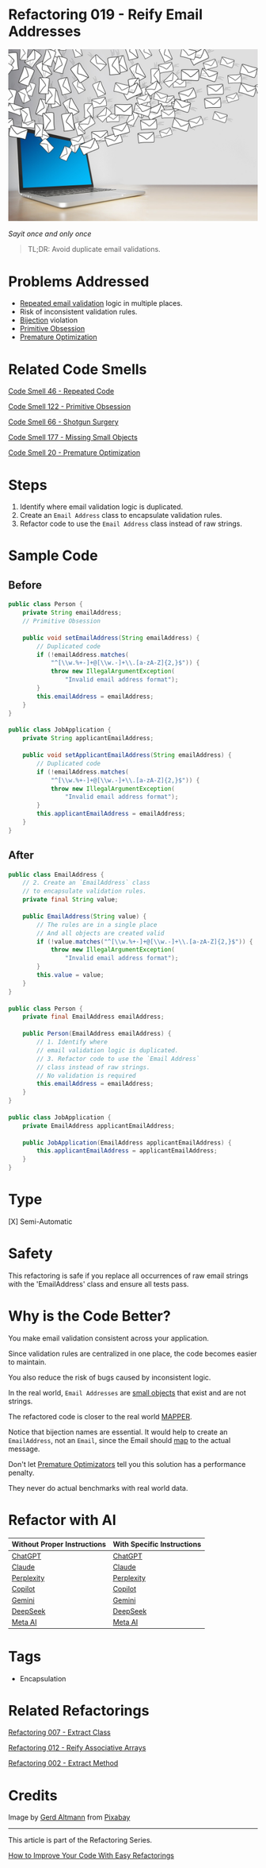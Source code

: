 # Refactoring 019 - Reify Email Addresses

![Refactoring 019 - Reify Email Addresses](Refactoring%20019%20-%20Reify%20Email%20Addresses.jpg)

*Sayit once and only once*

> TL;DR: Avoid duplicate email validations.

# Problems Addressed

- [Repeated email validation](https://github.com/mcsee/Software-Design-Articles/tree/main/Articles/Code%20Smells/Code%20Smell%2046%20-%20Repeated%20Code/readme.md) logic in multiple places.
- Risk of inconsistent validation rules.
- [Bijection](https://github.com/mcsee/Software-Design-Articles/tree/main/Articles/Theory/The%20One%20and%20Only%20Software%20Design%20Principle/readme.md) violation
- [Primitive Obsession](https://github.com/mcsee/Software-Design-Articles/tree/main/Articles/Code%20Smells/Code%20Smell%20122%20-%20Primitive%20Obsession/readme.md)
- [Premature Optimization](https://github.com/mcsee/Software-Design-Articles/tree/main/Articles/Code%20Smells/Code%20Smell%2020%20-%20Premature%20Optimization/readme.md)

# Related Code Smells

[Code Smell 46 - Repeated Code](https://github.com/mcsee/Software-Design-Articles/tree/main/Articles/Code%20Smells/Code%20Smell%2046%20-%20Repeated%20Code/readme.md)
 
[Code Smell 122 - Primitive Obsession](https://github.com/mcsee/Software-Design-Articles/tree/main/Articles/Code%20Smells/Code%20Smell%20122%20-%20Primitive%20Obsession/readme.md)

[Code Smell 66 - Shotgun Surgery](https://github.com/mcsee/Software-Design-Articles/tree/main/Articles/Code%20Smells/Code%20Smell%2066%20-%20Shotgun%20Surgery/readme.md)

[Code Smell 177 - Missing Small Objects](https://github.com/mcsee/Software-Design-Articles/tree/main/Articles/Code%20Smells/Code%20Smell%20177%20-%20Missing%20Small%20Objects/readme.md)

[Code Smell 20 - Premature Optimization](https://github.com/mcsee/Software-Design-Articles/tree/main/Articles/Code%20Smells/Code%20Smell%2020%20-%20Premature%20Optimization/readme.md)				     

# Steps

1. Identify where email validation logic is duplicated.
2. Create an `Email Address` class to encapsulate validation rules.
3. Refactor code to use the `Email Address` class instead of raw strings.

# Sample Code

## Before

<!-- [Gist Url](https://gist.github.com/mcsee/1653269940ca6f9ea0618197d29eaf6f) -->

```java
public class Person {
    private String emailAddress;
    // Primitive Obsession

    public void setEmailAddress(String emailAddress) {
        // Duplicated code
        if (!emailAddress.matches(
            "^[\\w.%+-]+@[\\w.-]+\\.[a-zA-Z]{2,}$")) {
            throw new IllegalArgumentException(
                "Invalid email address format");
        }
        this.emailAddress = emailAddress;
    }
}

public class JobApplication {
    private String applicantEmailAddress;

    public void setApplicantEmailAddress(String emailAddress) {
        // Duplicated code
        if (!emailAddress.matches(
            "^[\\w.%+-]+@[\\w.-]+\\.[a-zA-Z]{2,}$")) {
            throw new IllegalArgumentException(
                "Invalid email address format");
        }
        this.applicantEmailAddress = emailAddress;
    }
}
```

## After

<!-- [Gist Url](https://gist.github.com/mcsee/39efccf33d24bf297d200a6e9034381a) -->

```java
public class EmailAddress {
    // 2. Create an `EmailAddress` class 
    // to encapsulate validation rules.
    private final String value;

    public EmailAddress(String value) {
        // The rules are in a single place
        // And all objects are created valid
        if (!value.matches("^[\\w.%+-]+@[\\w.-]+\\.[a-zA-Z]{2,}$")) {
            throw new IllegalArgumentException(
                "Invalid email address format");
        }
        this.value = value;
    }
}

public class Person {
    private final EmailAddress emailAddress;

    public Person(EmailAddress emailAddress) {
        // 1. Identify where
        // email validation logic is duplicated.
        // 3. Refactor code to use the `Email Address`
        // class instead of raw strings.
        // No validation is required
        this.emailAddress = emailAddress;
    } 
}

public class JobApplication {
    private EmailAddress applicantEmailAddress;

    public JobApplication(EmailAddress applicantEmailAddress) {
        this.applicantEmailAddress = applicantEmailAddress;
    }
}
```

# Type

[X] Semi-Automatic

# Safety

This refactoring is safe if you replace all occurrences of raw email strings with the 'EmailAddress' class and ensure all tests pass.

# Why is the Code Better?

You make email validation consistent across your application. 

Since validation rules are centralized in one place, the code becomes easier to maintain. 

You also reduce the risk of bugs caused by inconsistent logic.

In the real world, `Email Addresses` are [small objects](https://github.com/mcsee/Software-Design-Articles/tree/main/Articles/Code%20Smells/Code%20Smell%20177%20-%20Missing%20Small%20Objects/readme.md) that exist and are not strings.

The refactored code is closer to the real world [MAPPER](https://github.com/mcsee/Software-Design-Articles/tree/main/Articles/Theory/What%20is%20(wrong%20with)%20software/readme.md).

Notice that bijection names are essential. It would help to create an `EmailAddress`, not an `Email`, since the Email should [map](https://github.com/mcsee/Software-Design-Articles/tree/main/Articles/Theory/What%20is%20(wrong%20with)%20software/readme.md) to the actual message.

Don't let [Premature Optimizators](https://github.com/mcsee/Software-Design-Articles/tree/main/Articles/Code%20Smells/Code%20Smell%2020%20-%20Premature%20Optimization/readme.md) tell you this solution has a performance penalty. 

They never do actual benchmarks with real world data.

# Refactor with AI

| Without Proper Instructions    | With Specific Instructions |
| -------- | ------- |
| [ChatGPT](https://chat.openai.com/?q=Correct+and+explain+this+code%3A+%60%60%60java%0D%0Apublic+class+EmailAddress+%7B%0D%0A++++%2F%2F+2.+Create+an+%60EmailAddress%60+class+%0D%0A++++%2F%2F+to+encapsulate+validation+rules.%0D%0A++++private+final+String+value%3B%0D%0A%0D%0A++++public+EmailAddress%28String+value%29+%7B%0D%0A++++++++%2F%2F+The+rules+are+in+a+single+place%0D%0A++++++++%2F%2F+And+all+objects+are+created+valid%0D%0A++++++++if+%28%21value.matches%28%22%5E%5B%5C%5Cw.%25%2B-%5D%2B%40%5B%5C%5Cw.-%5D%2B%5C%5C.%5Ba-zA-Z%5D%7B2%2C%7D%24%22%29%29+%7B%0D%0A++++++++++++throw+new+IllegalArgumentException%28%0D%0A++++++++++++++++%22Invalid+email+address+format%22%29%3B%0D%0A++++++++%7D%0D%0A++++++++this.value+%3D+value%3B%0D%0A++++%7D%0D%0A%7D%0D%0A%0D%0Apublic+class+Person+%7B%0D%0A++++private+final+EmailAddress+emailAddress%3B%0D%0A%0D%0A++++public+Person%28EmailAddress+emailAddress%29+%7B%0D%0A++++++++%2F%2F+1.+Identify+where%0D%0A++++++++%2F%2F+email+validation+logic+is+duplicated.%0D%0A++++++++%2F%2F+3.+Refactor+code+to+use+the+%60Email+Address%60%0D%0A++++++++%2F%2F+class+instead+of+raw+strings.%0D%0A++++++++%2F%2F+No+validation+is+required%0D%0A++++++++this.emailAddress+%3D+emailAddress%3B%0D%0A++++%7D+%0D%0A%7D%0D%0A%0D%0Apublic+class+JobApplication+%7B%0D%0A++++private+EmailAddress+applicantEmailAddress%3B%0D%0A%0D%0A++++public+JobApplication%28EmailAddress+applicantEmailAddress%29+%7B%0D%0A++++++++this.applicantEmailAddress+%3D+applicantEmailAddress%3B%0D%0A++++%7D%0D%0A%7D%0D%0A%60%60%60) | [ChatGPT](https://chat.openai.com/?q=1.+Identify+where+email+validation+logic+is+duplicated.2.+Create+an+%60Email+Address%60+class+to+encapsulate+validation+rules.3.+Refactor+code+to+use+the+%60Email+Address%60+class+instead+of+raw+strings%3A+%60%60%60java%0D%0Apublic+class+EmailAddress+%7B%0D%0A++++%2F%2F+2.+Create+an+%60EmailAddress%60+class+%0D%0A++++%2F%2F+to+encapsulate+validation+rules.%0D%0A++++private+final+String+value%3B%0D%0A%0D%0A++++public+EmailAddress%28String+value%29+%7B%0D%0A++++++++%2F%2F+The+rules+are+in+a+single+place%0D%0A++++++++%2F%2F+And+all+objects+are+created+valid%0D%0A++++++++if+%28%21value.matches%28%22%5E%5B%5C%5Cw.%25%2B-%5D%2B%40%5B%5C%5Cw.-%5D%2B%5C%5C.%5Ba-zA-Z%5D%7B2%2C%7D%24%22%29%29+%7B%0D%0A++++++++++++throw+new+IllegalArgumentException%28%0D%0A++++++++++++++++%22Invalid+email+address+format%22%29%3B%0D%0A++++++++%7D%0D%0A++++++++this.value+%3D+value%3B%0D%0A++++%7D%0D%0A%7D%0D%0A%0D%0Apublic+class+Person+%7B%0D%0A++++private+final+EmailAddress+emailAddress%3B%0D%0A%0D%0A++++public+Person%28EmailAddress+emailAddress%29+%7B%0D%0A++++++++%2F%2F+1.+Identify+where%0D%0A++++++++%2F%2F+email+validation+logic+is+duplicated.%0D%0A++++++++%2F%2F+3.+Refactor+code+to+use+the+%60Email+Address%60%0D%0A++++++++%2F%2F+class+instead+of+raw+strings.%0D%0A++++++++%2F%2F+No+validation+is+required%0D%0A++++++++this.emailAddress+%3D+emailAddress%3B%0D%0A++++%7D+%0D%0A%7D%0D%0A%0D%0Apublic+class+JobApplication+%7B%0D%0A++++private+EmailAddress+applicantEmailAddress%3B%0D%0A%0D%0A++++public+JobApplication%28EmailAddress+applicantEmailAddress%29+%7B%0D%0A++++++++this.applicantEmailAddress+%3D+applicantEmailAddress%3B%0D%0A++++%7D%0D%0A%7D%0D%0A%60%60%60) |
| [Claude](https://claude.ai/new?q=Correct+and+explain+this+code%3A+%60%60%60java%0D%0Apublic+class+EmailAddress+%7B%0D%0A++++%2F%2F+2.+Create+an+%60EmailAddress%60+class+%0D%0A++++%2F%2F+to+encapsulate+validation+rules.%0D%0A++++private+final+String+value%3B%0D%0A%0D%0A++++public+EmailAddress%28String+value%29+%7B%0D%0A++++++++%2F%2F+The+rules+are+in+a+single+place%0D%0A++++++++%2F%2F+And+all+objects+are+created+valid%0D%0A++++++++if+%28%21value.matches%28%22%5E%5B%5C%5Cw.%25%2B-%5D%2B%40%5B%5C%5Cw.-%5D%2B%5C%5C.%5Ba-zA-Z%5D%7B2%2C%7D%24%22%29%29+%7B%0D%0A++++++++++++throw+new+IllegalArgumentException%28%0D%0A++++++++++++++++%22Invalid+email+address+format%22%29%3B%0D%0A++++++++%7D%0D%0A++++++++this.value+%3D+value%3B%0D%0A++++%7D%0D%0A%7D%0D%0A%0D%0Apublic+class+Person+%7B%0D%0A++++private+final+EmailAddress+emailAddress%3B%0D%0A%0D%0A++++public+Person%28EmailAddress+emailAddress%29+%7B%0D%0A++++++++%2F%2F+1.+Identify+where%0D%0A++++++++%2F%2F+email+validation+logic+is+duplicated.%0D%0A++++++++%2F%2F+3.+Refactor+code+to+use+the+%60Email+Address%60%0D%0A++++++++%2F%2F+class+instead+of+raw+strings.%0D%0A++++++++%2F%2F+No+validation+is+required%0D%0A++++++++this.emailAddress+%3D+emailAddress%3B%0D%0A++++%7D+%0D%0A%7D%0D%0A%0D%0Apublic+class+JobApplication+%7B%0D%0A++++private+EmailAddress+applicantEmailAddress%3B%0D%0A%0D%0A++++public+JobApplication%28EmailAddress+applicantEmailAddress%29+%7B%0D%0A++++++++this.applicantEmailAddress+%3D+applicantEmailAddress%3B%0D%0A++++%7D%0D%0A%7D%0D%0A%60%60%60) | [Claude](https://claude.ai/new?q=1.+Identify+where+email+validation+logic+is+duplicated.2.+Create+an+%60Email+Address%60+class+to+encapsulate+validation+rules.3.+Refactor+code+to+use+the+%60Email+Address%60+class+instead+of+raw+strings%3A+%60%60%60java%0D%0Apublic+class+EmailAddress+%7B%0D%0A++++%2F%2F+2.+Create+an+%60EmailAddress%60+class+%0D%0A++++%2F%2F+to+encapsulate+validation+rules.%0D%0A++++private+final+String+value%3B%0D%0A%0D%0A++++public+EmailAddress%28String+value%29+%7B%0D%0A++++++++%2F%2F+The+rules+are+in+a+single+place%0D%0A++++++++%2F%2F+And+all+objects+are+created+valid%0D%0A++++++++if+%28%21value.matches%28%22%5E%5B%5C%5Cw.%25%2B-%5D%2B%40%5B%5C%5Cw.-%5D%2B%5C%5C.%5Ba-zA-Z%5D%7B2%2C%7D%24%22%29%29+%7B%0D%0A++++++++++++throw+new+IllegalArgumentException%28%0D%0A++++++++++++++++%22Invalid+email+address+format%22%29%3B%0D%0A++++++++%7D%0D%0A++++++++this.value+%3D+value%3B%0D%0A++++%7D%0D%0A%7D%0D%0A%0D%0Apublic+class+Person+%7B%0D%0A++++private+final+EmailAddress+emailAddress%3B%0D%0A%0D%0A++++public+Person%28EmailAddress+emailAddress%29+%7B%0D%0A++++++++%2F%2F+1.+Identify+where%0D%0A++++++++%2F%2F+email+validation+logic+is+duplicated.%0D%0A++++++++%2F%2F+3.+Refactor+code+to+use+the+%60Email+Address%60%0D%0A++++++++%2F%2F+class+instead+of+raw+strings.%0D%0A++++++++%2F%2F+No+validation+is+required%0D%0A++++++++this.emailAddress+%3D+emailAddress%3B%0D%0A++++%7D+%0D%0A%7D%0D%0A%0D%0Apublic+class+JobApplication+%7B%0D%0A++++private+EmailAddress+applicantEmailAddress%3B%0D%0A%0D%0A++++public+JobApplication%28EmailAddress+applicantEmailAddress%29+%7B%0D%0A++++++++this.applicantEmailAddress+%3D+applicantEmailAddress%3B%0D%0A++++%7D%0D%0A%7D%0D%0A%60%60%60) |
| [Perplexity](https://www.perplexity.ai/?q=Correct+and+explain+this+code%3A+%60%60%60java%0D%0Apublic+class+EmailAddress+%7B%0D%0A++++%2F%2F+2.+Create+an+%60EmailAddress%60+class+%0D%0A++++%2F%2F+to+encapsulate+validation+rules.%0D%0A++++private+final+String+value%3B%0D%0A%0D%0A++++public+EmailAddress%28String+value%29+%7B%0D%0A++++++++%2F%2F+The+rules+are+in+a+single+place%0D%0A++++++++%2F%2F+And+all+objects+are+created+valid%0D%0A++++++++if+%28%21value.matches%28%22%5E%5B%5C%5Cw.%25%2B-%5D%2B%40%5B%5C%5Cw.-%5D%2B%5C%5C.%5Ba-zA-Z%5D%7B2%2C%7D%24%22%29%29+%7B%0D%0A++++++++++++throw+new+IllegalArgumentException%28%0D%0A++++++++++++++++%22Invalid+email+address+format%22%29%3B%0D%0A++++++++%7D%0D%0A++++++++this.value+%3D+value%3B%0D%0A++++%7D%0D%0A%7D%0D%0A%0D%0Apublic+class+Person+%7B%0D%0A++++private+final+EmailAddress+emailAddress%3B%0D%0A%0D%0A++++public+Person%28EmailAddress+emailAddress%29+%7B%0D%0A++++++++%2F%2F+1.+Identify+where%0D%0A++++++++%2F%2F+email+validation+logic+is+duplicated.%0D%0A++++++++%2F%2F+3.+Refactor+code+to+use+the+%60Email+Address%60%0D%0A++++++++%2F%2F+class+instead+of+raw+strings.%0D%0A++++++++%2F%2F+No+validation+is+required%0D%0A++++++++this.emailAddress+%3D+emailAddress%3B%0D%0A++++%7D+%0D%0A%7D%0D%0A%0D%0Apublic+class+JobApplication+%7B%0D%0A++++private+EmailAddress+applicantEmailAddress%3B%0D%0A%0D%0A++++public+JobApplication%28EmailAddress+applicantEmailAddress%29+%7B%0D%0A++++++++this.applicantEmailAddress+%3D+applicantEmailAddress%3B%0D%0A++++%7D%0D%0A%7D%0D%0A%60%60%60) | [Perplexity](https://www.perplexity.ai/?q=1.+Identify+where+email+validation+logic+is+duplicated.2.+Create+an+%60Email+Address%60+class+to+encapsulate+validation+rules.3.+Refactor+code+to+use+the+%60Email+Address%60+class+instead+of+raw+strings%3A+%60%60%60java%0D%0Apublic+class+EmailAddress+%7B%0D%0A++++%2F%2F+2.+Create+an+%60EmailAddress%60+class+%0D%0A++++%2F%2F+to+encapsulate+validation+rules.%0D%0A++++private+final+String+value%3B%0D%0A%0D%0A++++public+EmailAddress%28String+value%29+%7B%0D%0A++++++++%2F%2F+The+rules+are+in+a+single+place%0D%0A++++++++%2F%2F+And+all+objects+are+created+valid%0D%0A++++++++if+%28%21value.matches%28%22%5E%5B%5C%5Cw.%25%2B-%5D%2B%40%5B%5C%5Cw.-%5D%2B%5C%5C.%5Ba-zA-Z%5D%7B2%2C%7D%24%22%29%29+%7B%0D%0A++++++++++++throw+new+IllegalArgumentException%28%0D%0A++++++++++++++++%22Invalid+email+address+format%22%29%3B%0D%0A++++++++%7D%0D%0A++++++++this.value+%3D+value%3B%0D%0A++++%7D%0D%0A%7D%0D%0A%0D%0Apublic+class+Person+%7B%0D%0A++++private+final+EmailAddress+emailAddress%3B%0D%0A%0D%0A++++public+Person%28EmailAddress+emailAddress%29+%7B%0D%0A++++++++%2F%2F+1.+Identify+where%0D%0A++++++++%2F%2F+email+validation+logic+is+duplicated.%0D%0A++++++++%2F%2F+3.+Refactor+code+to+use+the+%60Email+Address%60%0D%0A++++++++%2F%2F+class+instead+of+raw+strings.%0D%0A++++++++%2F%2F+No+validation+is+required%0D%0A++++++++this.emailAddress+%3D+emailAddress%3B%0D%0A++++%7D+%0D%0A%7D%0D%0A%0D%0Apublic+class+JobApplication+%7B%0D%0A++++private+EmailAddress+applicantEmailAddress%3B%0D%0A%0D%0A++++public+JobApplication%28EmailAddress+applicantEmailAddress%29+%7B%0D%0A++++++++this.applicantEmailAddress+%3D+applicantEmailAddress%3B%0D%0A++++%7D%0D%0A%7D%0D%0A%60%60%60) |
| [Copilot](https://www.bing.com/chat?showconv=1&sendquery=1&q=Correct+and+explain+this+code%3A+%60%60%60java%0D%0Apublic+class+EmailAddress+%7B%0D%0A++++%2F%2F+2.+Create+an+%60EmailAddress%60+class+%0D%0A++++%2F%2F+to+encapsulate+validation+rules.%0D%0A++++private+final+String+value%3B%0D%0A%0D%0A++++public+EmailAddress%28String+value%29+%7B%0D%0A++++++++%2F%2F+The+rules+are+in+a+single+place%0D%0A++++++++%2F%2F+And+all+objects+are+created+valid%0D%0A++++++++if+%28%21value.matches%28%22%5E%5B%5C%5Cw.%25%2B-%5D%2B%40%5B%5C%5Cw.-%5D%2B%5C%5C.%5Ba-zA-Z%5D%7B2%2C%7D%24%22%29%29+%7B%0D%0A++++++++++++throw+new+IllegalArgumentException%28%0D%0A++++++++++++++++%22Invalid+email+address+format%22%29%3B%0D%0A++++++++%7D%0D%0A++++++++this.value+%3D+value%3B%0D%0A++++%7D%0D%0A%7D%0D%0A%0D%0Apublic+class+Person+%7B%0D%0A++++private+final+EmailAddress+emailAddress%3B%0D%0A%0D%0A++++public+Person%28EmailAddress+emailAddress%29+%7B%0D%0A++++++++%2F%2F+1.+Identify+where%0D%0A++++++++%2F%2F+email+validation+logic+is+duplicated.%0D%0A++++++++%2F%2F+3.+Refactor+code+to+use+the+%60Email+Address%60%0D%0A++++++++%2F%2F+class+instead+of+raw+strings.%0D%0A++++++++%2F%2F+No+validation+is+required%0D%0A++++++++this.emailAddress+%3D+emailAddress%3B%0D%0A++++%7D+%0D%0A%7D%0D%0A%0D%0Apublic+class+JobApplication+%7B%0D%0A++++private+EmailAddress+applicantEmailAddress%3B%0D%0A%0D%0A++++public+JobApplication%28EmailAddress+applicantEmailAddress%29+%7B%0D%0A++++++++this.applicantEmailAddress+%3D+applicantEmailAddress%3B%0D%0A++++%7D%0D%0A%7D%0D%0A%60%60%60) | [Copilot](https://www.bing.com/chat?showconv=1&sendquery=1&q=1.+Identify+where+email+validation+logic+is+duplicated.2.+Create+an+%60Email+Address%60+class+to+encapsulate+validation+rules.3.+Refactor+code+to+use+the+%60Email+Address%60+class+instead+of+raw+strings%3A+%60%60%60java%0D%0Apublic+class+EmailAddress+%7B%0D%0A++++%2F%2F+2.+Create+an+%60EmailAddress%60+class+%0D%0A++++%2F%2F+to+encapsulate+validation+rules.%0D%0A++++private+final+String+value%3B%0D%0A%0D%0A++++public+EmailAddress%28String+value%29+%7B%0D%0A++++++++%2F%2F+The+rules+are+in+a+single+place%0D%0A++++++++%2F%2F+And+all+objects+are+created+valid%0D%0A++++++++if+%28%21value.matches%28%22%5E%5B%5C%5Cw.%25%2B-%5D%2B%40%5B%5C%5Cw.-%5D%2B%5C%5C.%5Ba-zA-Z%5D%7B2%2C%7D%24%22%29%29+%7B%0D%0A++++++++++++throw+new+IllegalArgumentException%28%0D%0A++++++++++++++++%22Invalid+email+address+format%22%29%3B%0D%0A++++++++%7D%0D%0A++++++++this.value+%3D+value%3B%0D%0A++++%7D%0D%0A%7D%0D%0A%0D%0Apublic+class+Person+%7B%0D%0A++++private+final+EmailAddress+emailAddress%3B%0D%0A%0D%0A++++public+Person%28EmailAddress+emailAddress%29+%7B%0D%0A++++++++%2F%2F+1.+Identify+where%0D%0A++++++++%2F%2F+email+validation+logic+is+duplicated.%0D%0A++++++++%2F%2F+3.+Refactor+code+to+use+the+%60Email+Address%60%0D%0A++++++++%2F%2F+class+instead+of+raw+strings.%0D%0A++++++++%2F%2F+No+validation+is+required%0D%0A++++++++this.emailAddress+%3D+emailAddress%3B%0D%0A++++%7D+%0D%0A%7D%0D%0A%0D%0Apublic+class+JobApplication+%7B%0D%0A++++private+EmailAddress+applicantEmailAddress%3B%0D%0A%0D%0A++++public+JobApplication%28EmailAddress+applicantEmailAddress%29+%7B%0D%0A++++++++this.applicantEmailAddress+%3D+applicantEmailAddress%3B%0D%0A++++%7D%0D%0A%7D%0D%0A%60%60%60) |
| [Gemini](https://gemini.google.com/?q=Correct+and+explain+this+code%3A+%60%60%60java%0D%0Apublic+class+EmailAddress+%7B%0D%0A++++%2F%2F+2.+Create+an+%60EmailAddress%60+class+%0D%0A++++%2F%2F+to+encapsulate+validation+rules.%0D%0A++++private+final+String+value%3B%0D%0A%0D%0A++++public+EmailAddress%28String+value%29+%7B%0D%0A++++++++%2F%2F+The+rules+are+in+a+single+place%0D%0A++++++++%2F%2F+And+all+objects+are+created+valid%0D%0A++++++++if+%28%21value.matches%28%22%5E%5B%5C%5Cw.%25%2B-%5D%2B%40%5B%5C%5Cw.-%5D%2B%5C%5C.%5Ba-zA-Z%5D%7B2%2C%7D%24%22%29%29+%7B%0D%0A++++++++++++throw+new+IllegalArgumentException%28%0D%0A++++++++++++++++%22Invalid+email+address+format%22%29%3B%0D%0A++++++++%7D%0D%0A++++++++this.value+%3D+value%3B%0D%0A++++%7D%0D%0A%7D%0D%0A%0D%0Apublic+class+Person+%7B%0D%0A++++private+final+EmailAddress+emailAddress%3B%0D%0A%0D%0A++++public+Person%28EmailAddress+emailAddress%29+%7B%0D%0A++++++++%2F%2F+1.+Identify+where%0D%0A++++++++%2F%2F+email+validation+logic+is+duplicated.%0D%0A++++++++%2F%2F+3.+Refactor+code+to+use+the+%60Email+Address%60%0D%0A++++++++%2F%2F+class+instead+of+raw+strings.%0D%0A++++++++%2F%2F+No+validation+is+required%0D%0A++++++++this.emailAddress+%3D+emailAddress%3B%0D%0A++++%7D+%0D%0A%7D%0D%0A%0D%0Apublic+class+JobApplication+%7B%0D%0A++++private+EmailAddress+applicantEmailAddress%3B%0D%0A%0D%0A++++public+JobApplication%28EmailAddress+applicantEmailAddress%29+%7B%0D%0A++++++++this.applicantEmailAddress+%3D+applicantEmailAddress%3B%0D%0A++++%7D%0D%0A%7D%0D%0A%60%60%60) | [Gemini](https://gemini.google.com/?q=1.+Identify+where+email+validation+logic+is+duplicated.2.+Create+an+%60Email+Address%60+class+to+encapsulate+validation+rules.3.+Refactor+code+to+use+the+%60Email+Address%60+class+instead+of+raw+strings%3A+%60%60%60java%0D%0Apublic+class+EmailAddress+%7B%0D%0A++++%2F%2F+2.+Create+an+%60EmailAddress%60+class+%0D%0A++++%2F%2F+to+encapsulate+validation+rules.%0D%0A++++private+final+String+value%3B%0D%0A%0D%0A++++public+EmailAddress%28String+value%29+%7B%0D%0A++++++++%2F%2F+The+rules+are+in+a+single+place%0D%0A++++++++%2F%2F+And+all+objects+are+created+valid%0D%0A++++++++if+%28%21value.matches%28%22%5E%5B%5C%5Cw.%25%2B-%5D%2B%40%5B%5C%5Cw.-%5D%2B%5C%5C.%5Ba-zA-Z%5D%7B2%2C%7D%24%22%29%29+%7B%0D%0A++++++++++++throw+new+IllegalArgumentException%28%0D%0A++++++++++++++++%22Invalid+email+address+format%22%29%3B%0D%0A++++++++%7D%0D%0A++++++++this.value+%3D+value%3B%0D%0A++++%7D%0D%0A%7D%0D%0A%0D%0Apublic+class+Person+%7B%0D%0A++++private+final+EmailAddress+emailAddress%3B%0D%0A%0D%0A++++public+Person%28EmailAddress+emailAddress%29+%7B%0D%0A++++++++%2F%2F+1.+Identify+where%0D%0A++++++++%2F%2F+email+validation+logic+is+duplicated.%0D%0A++++++++%2F%2F+3.+Refactor+code+to+use+the+%60Email+Address%60%0D%0A++++++++%2F%2F+class+instead+of+raw+strings.%0D%0A++++++++%2F%2F+No+validation+is+required%0D%0A++++++++this.emailAddress+%3D+emailAddress%3B%0D%0A++++%7D+%0D%0A%7D%0D%0A%0D%0Apublic+class+JobApplication+%7B%0D%0A++++private+EmailAddress+applicantEmailAddress%3B%0D%0A%0D%0A++++public+JobApplication%28EmailAddress+applicantEmailAddress%29+%7B%0D%0A++++++++this.applicantEmailAddress+%3D+applicantEmailAddress%3B%0D%0A++++%7D%0D%0A%7D%0D%0A%60%60%60) | 
| [DeepSeek](https://chat.deepseek.com/?q=Correct+and+explain+this+code%3A+%60%60%60java%0D%0Apublic+class+EmailAddress+%7B%0D%0A++++%2F%2F+2.+Create+an+%60EmailAddress%60+class+%0D%0A++++%2F%2F+to+encapsulate+validation+rules.%0D%0A++++private+final+String+value%3B%0D%0A%0D%0A++++public+EmailAddress%28String+value%29+%7B%0D%0A++++++++%2F%2F+The+rules+are+in+a+single+place%0D%0A++++++++%2F%2F+And+all+objects+are+created+valid%0D%0A++++++++if+%28%21value.matches%28%22%5E%5B%5C%5Cw.%25%2B-%5D%2B%40%5B%5C%5Cw.-%5D%2B%5C%5C.%5Ba-zA-Z%5D%7B2%2C%7D%24%22%29%29+%7B%0D%0A++++++++++++throw+new+IllegalArgumentException%28%0D%0A++++++++++++++++%22Invalid+email+address+format%22%29%3B%0D%0A++++++++%7D%0D%0A++++++++this.value+%3D+value%3B%0D%0A++++%7D%0D%0A%7D%0D%0A%0D%0Apublic+class+Person+%7B%0D%0A++++private+final+EmailAddress+emailAddress%3B%0D%0A%0D%0A++++public+Person%28EmailAddress+emailAddress%29+%7B%0D%0A++++++++%2F%2F+1.+Identify+where%0D%0A++++++++%2F%2F+email+validation+logic+is+duplicated.%0D%0A++++++++%2F%2F+3.+Refactor+code+to+use+the+%60Email+Address%60%0D%0A++++++++%2F%2F+class+instead+of+raw+strings.%0D%0A++++++++%2F%2F+No+validation+is+required%0D%0A++++++++this.emailAddress+%3D+emailAddress%3B%0D%0A++++%7D+%0D%0A%7D%0D%0A%0D%0Apublic+class+JobApplication+%7B%0D%0A++++private+EmailAddress+applicantEmailAddress%3B%0D%0A%0D%0A++++public+JobApplication%28EmailAddress+applicantEmailAddress%29+%7B%0D%0A++++++++this.applicantEmailAddress+%3D+applicantEmailAddress%3B%0D%0A++++%7D%0D%0A%7D%0D%0A%60%60%60) | [DeepSeek](https://chat.deepseek.com/?q=1.+Identify+where+email+validation+logic+is+duplicated.2.+Create+an+%60Email+Address%60+class+to+encapsulate+validation+rules.3.+Refactor+code+to+use+the+%60Email+Address%60+class+instead+of+raw+strings%3A+%60%60%60java%0D%0Apublic+class+EmailAddress+%7B%0D%0A++++%2F%2F+2.+Create+an+%60EmailAddress%60+class+%0D%0A++++%2F%2F+to+encapsulate+validation+rules.%0D%0A++++private+final+String+value%3B%0D%0A%0D%0A++++public+EmailAddress%28String+value%29+%7B%0D%0A++++++++%2F%2F+The+rules+are+in+a+single+place%0D%0A++++++++%2F%2F+And+all+objects+are+created+valid%0D%0A++++++++if+%28%21value.matches%28%22%5E%5B%5C%5Cw.%25%2B-%5D%2B%40%5B%5C%5Cw.-%5D%2B%5C%5C.%5Ba-zA-Z%5D%7B2%2C%7D%24%22%29%29+%7B%0D%0A++++++++++++throw+new+IllegalArgumentException%28%0D%0A++++++++++++++++%22Invalid+email+address+format%22%29%3B%0D%0A++++++++%7D%0D%0A++++++++this.value+%3D+value%3B%0D%0A++++%7D%0D%0A%7D%0D%0A%0D%0Apublic+class+Person+%7B%0D%0A++++private+final+EmailAddress+emailAddress%3B%0D%0A%0D%0A++++public+Person%28EmailAddress+emailAddress%29+%7B%0D%0A++++++++%2F%2F+1.+Identify+where%0D%0A++++++++%2F%2F+email+validation+logic+is+duplicated.%0D%0A++++++++%2F%2F+3.+Refactor+code+to+use+the+%60Email+Address%60%0D%0A++++++++%2F%2F+class+instead+of+raw+strings.%0D%0A++++++++%2F%2F+No+validation+is+required%0D%0A++++++++this.emailAddress+%3D+emailAddress%3B%0D%0A++++%7D+%0D%0A%7D%0D%0A%0D%0Apublic+class+JobApplication+%7B%0D%0A++++private+EmailAddress+applicantEmailAddress%3B%0D%0A%0D%0A++++public+JobApplication%28EmailAddress+applicantEmailAddress%29+%7B%0D%0A++++++++this.applicantEmailAddress+%3D+applicantEmailAddress%3B%0D%0A++++%7D%0D%0A%7D%0D%0A%60%60%60) | 
| [Meta AI](https://www.meta.ai/chat?q=Correct+and+explain+this+code%3A+%60%60%60java%0D%0Apublic+class+EmailAddress+%7B%0D%0A++++%2F%2F+2.+Create+an+%60EmailAddress%60+class+%0D%0A++++%2F%2F+to+encapsulate+validation+rules.%0D%0A++++private+final+String+value%3B%0D%0A%0D%0A++++public+EmailAddress%28String+value%29+%7B%0D%0A++++++++%2F%2F+The+rules+are+in+a+single+place%0D%0A++++++++%2F%2F+And+all+objects+are+created+valid%0D%0A++++++++if+%28%21value.matches%28%22%5E%5B%5C%5Cw.%25%2B-%5D%2B%40%5B%5C%5Cw.-%5D%2B%5C%5C.%5Ba-zA-Z%5D%7B2%2C%7D%24%22%29%29+%7B%0D%0A++++++++++++throw+new+IllegalArgumentException%28%0D%0A++++++++++++++++%22Invalid+email+address+format%22%29%3B%0D%0A++++++++%7D%0D%0A++++++++this.value+%3D+value%3B%0D%0A++++%7D%0D%0A%7D%0D%0A%0D%0Apublic+class+Person+%7B%0D%0A++++private+final+EmailAddress+emailAddress%3B%0D%0A%0D%0A++++public+Person%28EmailAddress+emailAddress%29+%7B%0D%0A++++++++%2F%2F+1.+Identify+where%0D%0A++++++++%2F%2F+email+validation+logic+is+duplicated.%0D%0A++++++++%2F%2F+3.+Refactor+code+to+use+the+%60Email+Address%60%0D%0A++++++++%2F%2F+class+instead+of+raw+strings.%0D%0A++++++++%2F%2F+No+validation+is+required%0D%0A++++++++this.emailAddress+%3D+emailAddress%3B%0D%0A++++%7D+%0D%0A%7D%0D%0A%0D%0Apublic+class+JobApplication+%7B%0D%0A++++private+EmailAddress+applicantEmailAddress%3B%0D%0A%0D%0A++++public+JobApplication%28EmailAddress+applicantEmailAddress%29+%7B%0D%0A++++++++this.applicantEmailAddress+%3D+applicantEmailAddress%3B%0D%0A++++%7D%0D%0A%7D%0D%0A%60%60%60) | [Meta AI](https://www.meta.ai/?q=1.+Identify+where+email+validation+logic+is+duplicated.2.+Create+an+%60Email+Address%60+class+to+encapsulate+validation+rules.3.+Refactor+code+to+use+the+%60Email+Address%60+class+instead+of+raw+strings%3A+%60%60%60java%0D%0Apublic+class+EmailAddress+%7B%0D%0A++++%2F%2F+2.+Create+an+%60EmailAddress%60+class+%0D%0A++++%2F%2F+to+encapsulate+validation+rules.%0D%0A++++private+final+String+value%3B%0D%0A%0D%0A++++public+EmailAddress%28String+value%29+%7B%0D%0A++++++++%2F%2F+The+rules+are+in+a+single+place%0D%0A++++++++%2F%2F+And+all+objects+are+created+valid%0D%0A++++++++if+%28%21value.matches%28%22%5E%5B%5C%5Cw.%25%2B-%5D%2B%40%5B%5C%5Cw.-%5D%2B%5C%5C.%5Ba-zA-Z%5D%7B2%2C%7D%24%22%29%29+%7B%0D%0A++++++++++++throw+new+IllegalArgumentException%28%0D%0A++++++++++++++++%22Invalid+email+address+format%22%29%3B%0D%0A++++++++%7D%0D%0A++++++++this.value+%3D+value%3B%0D%0A++++%7D%0D%0A%7D%0D%0A%0D%0Apublic+class+Person+%7B%0D%0A++++private+final+EmailAddress+emailAddress%3B%0D%0A%0D%0A++++public+Person%28EmailAddress+emailAddress%29+%7B%0D%0A++++++++%2F%2F+1.+Identify+where%0D%0A++++++++%2F%2F+email+validation+logic+is+duplicated.%0D%0A++++++++%2F%2F+3.+Refactor+code+to+use+the+%60Email+Address%60%0D%0A++++++++%2F%2F+class+instead+of+raw+strings.%0D%0A++++++++%2F%2F+No+validation+is+required%0D%0A++++++++this.emailAddress+%3D+emailAddress%3B%0D%0A++++%7D+%0D%0A%7D%0D%0A%0D%0Apublic+class+JobApplication+%7B%0D%0A++++private+EmailAddress+applicantEmailAddress%3B%0D%0A%0D%0A++++public+JobApplication%28EmailAddress+applicantEmailAddress%29+%7B%0D%0A++++++++this.applicantEmailAddress+%3D+applicantEmailAddress%3B%0D%0A++++%7D%0D%0A%7D%0D%0A%60%60%60) | 

# Tags

- Encapsulation

# Related Refactorings

[Refactoring 007 - Extract Class](https://github.com/mcsee/Software-Design-Articles/tree/main/Articles/Refactorings/Refactoring%20007%20-%20Extract%20Class/readme.md)
 
[Refactoring 012 - Reify Associative Arrays](https://github.com/mcsee/Software-Design-Articles/tree/main/Articles/Refactorings/Refactoring%20012%20-%20Reify%20Associative%20Arrays/readme.md)

[Refactoring 002 - Extract Method](https://github.com/mcsee/Software-Design-Articles/tree/main/Articles/Refactorings/Refactoring%20002%20-%20Extract%20Method/readme.md)

# Credits
 
Image by [Gerd Altmann](https://pixabay.com/users/geralt-9301/) from [Pixabay](https://pixabay.com/)	       

* * * 

This article is part of the Refactoring Series.

[How to Improve Your Code With Easy Refactorings](https://github.com/mcsee/Software-Design-Articles/tree/main/Articles/Refactorings/How%20to%20Improve%20your%20Code%20With%20Easy%20Refactorings/readme.md)